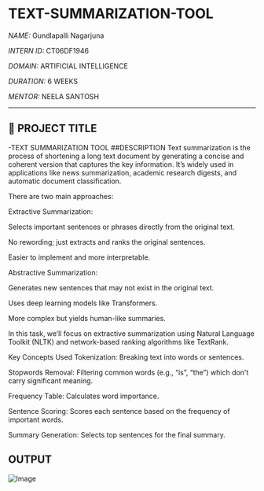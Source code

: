 # TEXT-SUMMARIZATION-TOOL
*NAME:* Gundlapalli Nagarjuna

*INTERN ID:* CT06DF1946 

*DOMAIN:* ARTIFICIAL INTELLIGENCE 

*DURATION:* 6 WEEKS 

*MENTOR:* NEELA SANTOSH

---

## 📌 PROJECT TITLE  

-TEXT SUMMARIZATION TOOL
##DESCRIPTION
Text summarization is the process of shortening a long text document by generating a concise and coherent version that captures the key information. It’s widely used in applications like news summarization, academic research digests, and automatic document classification.

There are two main approaches:

Extractive Summarization:

Selects important sentences or phrases directly from the original text.

No rewording; just extracts and ranks the original sentences.

Easier to implement and more interpretable.

Abstractive Summarization:

Generates new sentences that may not exist in the original text.

Uses deep learning models like Transformers.

More complex but yields human-like summaries.

In this task, we’ll focus on extractive summarization using Natural Language Toolkit (NLTK) and network-based ranking algorithms like TextRank.

Key Concepts Used
Tokenization: Breaking text into words or sentences.

Stopwords Removal: Filtering common words (e.g., “is”, “the”) which don't carry significant meaning.

Frequency Table: Calculates word importance.

Sentence Scoring: Scores each sentence based on the frequency of important words.

Summary Generation: Selects top sentences for the final summary.   
## OUTPUT
![Image](https://github.com/user-attachments/assets/4969e496-728b-4e69-af37-d5d9bd48bdbe)
    
